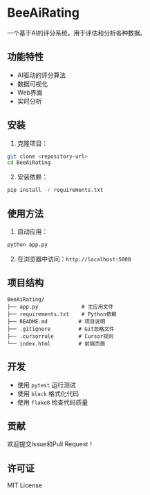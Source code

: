 # BeeAiRating

一个基于AI的评分系统，用于评估和分析各种数据。

## 功能特性

- AI驱动的评分算法
- 数据可视化
- Web界面
- 实时分析

## 安装

1. 克隆项目：
```bash
git clone <repository-url>
cd BeeAiRating
```

2. 安装依赖：
```bash
pip install -r requirements.txt
```

## 使用方法

1. 启动应用：
```bash
python app.py
```

2. 在浏览器中访问：`http://localhost:5000`

## 项目结构

```
BeeAiRating/
├── app.py              # 主应用文件
├── requirements.txt    # Python依赖
├── README.md          # 项目说明
├── .gitignore         # Git忽略文件
├── .cursorrule        # Cursor规则
└── index.html         # 前端页面
```

## 开发

- 使用 `pytest` 运行测试
- 使用 `black` 格式化代码
- 使用 `flake8` 检查代码质量

## 贡献

欢迎提交Issue和Pull Request！

## 许可证

MIT License 